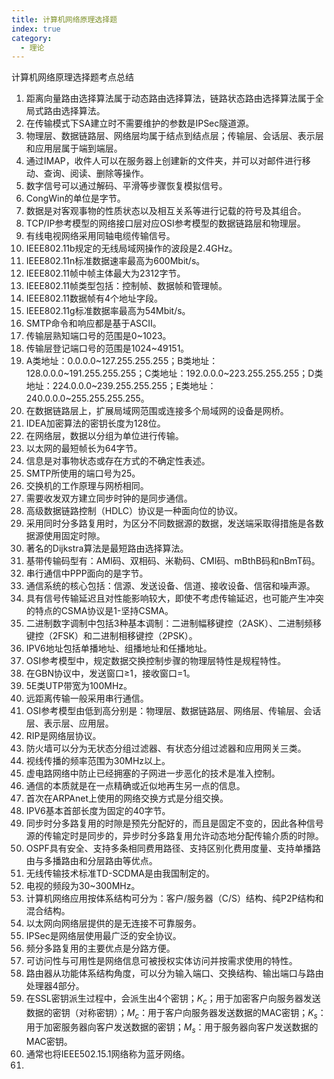 ```yaml
---
title: 计算机网络原理选择题
index: true
category:
  - 理论
---
```


计算机网络原理选择题考点总结
<!-- more -->

1. 距离向量路由选择算法属于动态路由选择算法，链路状态路由选择算法属于全局式路由选择算法。
2. 在传输模式下SA建立时不需要维护的参数是IPSec隧道源。
3. 物理层、数据链路层、网络层均属于结点到结点层；传输层、会话层、表示层和应用层属于端到端层。
4. 通过IMAP，收件人可以在服务器上创建新的文件夹，并可以对邮件进行移动、查询、阅读、删除等操作。
5. 数字信号可以通过解码、平滑等步骤恢复模拟信号。
6. CongWin的单位是字节。
7. 数据是对客观事物的性质状态以及相互关系等进行记载的符号及其组合。
8. TCP/IP参考模型的网络接口层对应OSI参考模型的数据链路层和物理层。
9. 有线电视网络采用同轴电缆传输信号。
10. IEEE802.11b规定的无线局域网操作的波段是2.4GHz。
11. IEEE802.11n标准数据速率最高为600Mbit/s。
12. IEEE802.11帧中帧主体最大为2312字节。
13. IEEE802.11帧类型包括：控制帧、数据帧和管理帧。
14. IEEE802.11数据帧有4个地址字段。
15. IEEE802.11g标准数据率最高为54Mbit/s。
16. SMTP命令和响应都是基于ASCII。
17. 传输层熟知端口号的范围是0\~1023。
18. 传输层登记端口号的范围是1024\~49151。
19. A类地址：0.0.0.0\~127.255.255.255；B类地址：128.0.0.0\~191.255.255.255；C类地址：192.0.0.0\~223.255.255.255；D类地址：224.0.0.0\~239.255.255.255；E类地址：240.0.0.0\~255.255.255.255。
20. 在数据链路层上，扩展局域网范围或连接多个局域网的设备是网桥。
21. IDEA加密算法的密钥长度为128位。
22. 在网络层，数据以分组为单位进行传输。
23. 以太网的最短帧长为64字节。
24. 信息是对事物状态或存在方式的不确定性表述。
25. SMTP所使用的端口号为25。
26. 交换机的工作原理与网桥相同。
27. 需要收发双方建立同步时钟的是同步通信。
28. 高级数据链路控制（HDLC）协议是一种面向位的协议。
29. 采用同时分多路复用时，为区分不同数据源的数据，发送端采取得措施是各数据源使用固定时隙。
30. 著名的Dijkstra算法是最短路由选择算法。
31. 基带传输码型有：AMI码、双相码、米勒码、CMI码、mBthB码和nBmT码。
32. 串行通信中PPP面向的是字节。
33. 通信系统的核心包括：信源、发送设备、信道、接收设备、信宿和噪声源。
34. 具有信号传输延迟且对性能影响较大，即使不考虑传输延迟，也可能产生冲突的特点的CSMA协议是1-坚持CSMA。
35. 二进制数字调制中包括3种基本调制：二进制幅移键控（2ASK）、二进制频移键控（2FSK）和二进制相移键控（2PSK）。
36. IPV6地址包括单播地址、组播地址和任播地址。
37. OSI参考模型中，规定数据交换控制步骤的物理层特性是规程特性。
38. 在GBN协议中，发送窗口≥1，接收窗口=1。
39. 5E类UTP带宽为100MHz。
40. 远距离传输一般采用串行通信。
41. OSI参考模型由低到高分别是：物理层、数据链路层、网络层、传输层、会话层、表示层、应用层。
42. RIP是网络层协议。
43. 防火墙可以分为无状态分组过滤器、有状态分组过滤器和应用网关三类。
44. 视线传播的频率范围为30MHz以上。
45. 虚电路网络中防止已经拥塞的子网进一步恶化的技术是准入控制。
46. 通信的本质就是在一点精确或近似地再生另一点的信息。
47. 首次在ARPAnet上使用的网络交换方式是分组交换。
48. IPV6基本首部长度为固定的40字节。
49. 同步时分多路复用的时隙是预先分配好的，而且是固定不变的，因此各种信号源的传输定时是同步的，异步时分多路复用允许动态地分配传输介质的时隙。
50. OSPF具有安全、支持多条相同费用路径、支持区别化费用度量、支持单播路由与多播路由和分层路由等优点。
51. 无线传输技术标准TD-SCDMA是由我国制定的。
52. 电视的频段为30~300MHz。
53. 计算机网络应用按体系结构可分为：客户/服务器（C/S）结构、纯P2P结构和混合结构。
54. 以太网向网络层提供的是无连接不可靠服务。
55. IPSec是网络层使用最广泛的安全协议。
56. 频分多路复用的主要优点是分路方便。
57. 可访问性与可用性是网络信息可被授权实体访问并按需求使用的特性。
58. 路由器从功能体系结构角度，可以分为输入端口、交换结构、输出端口与路由处理器4部分。
59. 在SSL密钥派生过程中，会派生出4个密钥；$K_c$；用于加密客户向服务器发送数据的密钥（对称密钥）；$M_c$：用于客户向服务器发送数据的MAC密钥；$K_s$：用于加密服务器向客户发送数据的密钥；$M_s$：用于服务器向客户发送数据的MAC密钥。
60. 通常也将IEEE502.15.1网络称为蓝牙网络。
61.